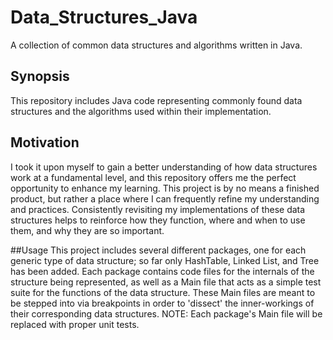 # Data_Structures_Java
A collection of common data structures and algorithms written in Java.

## Synopsis
This repository includes Java code representing commonly found data structures and the algorithms used within their implementation.

## Motivation
I took it upon myself to gain a better understanding of how data structures work at a fundamental level, and this repository offers me the perfect opportunity to enhance my learning. This project is by no means a finished product, but rather a place where I can frequently refine my understanding and practices. Consistently revisiting my implementations of these data structures helps to reinforce how they function, where and when to use them, and why they are so important.

##Usage
This project includes several different packages, one for each generic type of data structure; so far only HashTable, Linked List, and Tree has been added.  Each package contains code files for the internals of the structure being represented, as well as a Main file that acts as a simple test suite for the functions of the data structure.  These Main files are meant to be stepped into via breakpoints in order to 'dissect' the inner-workings of their corresponding data structures.
NOTE: Each package's Main file will be replaced with proper unit tests.